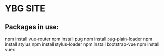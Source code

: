 # YBG SITE

## Packages in use:

npm install vue-router
npm install pug
npm install pug-plain-loader
npm install stylus
npm install stylus-loader
npm install bootstrap-vue
npm install vuex
